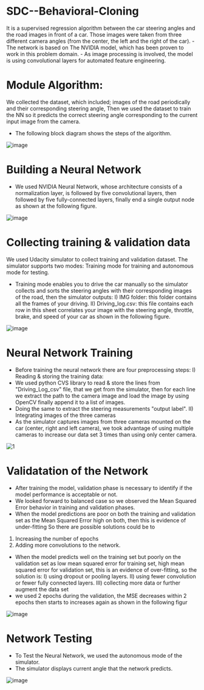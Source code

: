 # SDC--Behavioral-Cloning
It is a supervised regression algorithm between the car steering angles and the road images in front of a car. Those images were taken from three different camera angles (from the center, the left and the right of the car). - The network is based on The NVIDIA model, which has been proven to work in this problem domain. - As image processing is involved, the model is using convolutional layers for automated feature engineering.

# Module Algorithm:
We collected the dataset, which included; images of the road periodically and their corresponding steering angle, Then we used the dataset to train the NN so it predicts the correct steering angle corresponding to the current input image from the camera.
- The following block diagram shows the steps of the algorithm.

![image](https://user-images.githubusercontent.com/53750465/62554751-fd2e5c80-b871-11e9-8a74-05cb0f270bef.png)


# Building a Neural Network
- We used NVIDIA Neural Network, whose architecture consists of a normalization layer, is followed by five convolutional layers, then followed by five fully-connected layers, finally end a single output node as shown at the following figure.

![image](https://user-images.githubusercontent.com/53750465/62554810-1a632b00-b872-11e9-8cbc-f5119b4fe7c2.png)


# Collecting training & validation data
We used Udacity simulator to collect training and validation dataset. The simulator supports two modes: Training mode for training and autonomous mode for testing.
- Training mode enables you to drive the car manually so the simulator collects and sorts the steering angles with their corresponding images of the road, then the simulator outputs:
I) IMG folder: this folder contains all the frames of your driving.
II) Driving_log.csv: this file contains each row in this sheet correlates your image with the steering angle, throttle, brake, and speed of your car as shown in the following figure.


![image](https://user-images.githubusercontent.com/53750465/62554939-572f2200-b872-11e9-89af-89f40f79df89.png)


# Neural Network Training
- Before training the neural network there are four preprocessing steps:
I) Reading & storing the training data:
- We used python CVS library to read & store the lines from "Driving_Log_csv" file, that we get from the simulator, then for each line we extract the path to the camera image and load the image by using OpenCV finally append it to a list of images.
- Doing the same to extract the steering measurements "output label".
II) Integrating images of the three cameras
- As the simulator captures images from three cameras mounted on the car (center, right and left camera), we took advantage of using multiple cameras to increase our data set 3 times than using only center camera.


![1](https://user-images.githubusercontent.com/53750465/62555084-965d7300-b872-11e9-8f91-5e7ac3e921c4.JPG)


# Validatation of the Network
- After training the model, validation phase is necessary to identify if the model performance is acceptable or not.
- We looked forward to balanced case so we observed the Mean Squared Error behavior in training and validation phases.
- When the model predictions are poor on both the training and validation set as the Mean Squared Error high on both, then this is evidence of under-fitting So there are possible solutions could be to
1) Increasing the number of epochs
2) Adding more convolutions to the network.
- When the model predicts well on the training set but poorly on the validation set as low mean squared error for training set, high mean squared error for validation set, this is an evidence of over-fitting, so the solution is:
I) using dropout or pooling layers.
II) using fewer convolution or fewer fully connected layers.
III) collecting more data or further augment the data set
- we used 2 epochs during the validation, the MSE decreases within 2 epochs then starts to increases again as shown in the following figur


![image](https://user-images.githubusercontent.com/53750465/62555180-c442b780-b872-11e9-9552-27109db9fd32.png)

# Network Testing
- To Test the Neural Network, we used the autonomous mode of the simulator.
- The simulator displays current angle that the network predicts.


![image](https://user-images.githubusercontent.com/53750465/62555254-e76d6700-b872-11e9-9c2d-4b7509642ee6.png)

